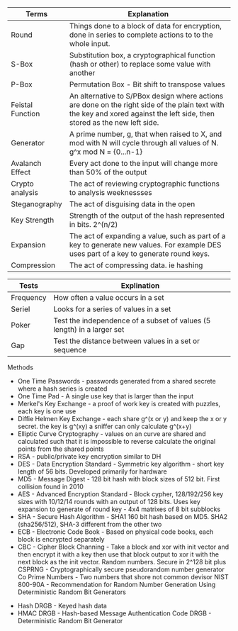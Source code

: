 
| Terms            | Explanation                                                                                                                                                                |
| ---------------- | -------------------------------------------------------------------------------------------------------------------------------------------------------------------------- |
| Round            | Things done to a block of data for encryption, done in series to complete actions to to the whole input.                                                                   |
| S-Box            | Substitution box, a cryptographical function (hash or other) to replace some value with another                                                                            |
| P-Box            | Permutation Box - Bit shift to transpose values                                                                                                                            |
| Feistal Function | An alternative to S/PBox design where actions are done on the right side of the plain text with the key and xored against the left side, then stored as the new left side. |
| Generator        | A prime number, g, that when raised to X, and mod with N will cycle through all values of N. g^x mod N = {0...n-1}                                                         |
| Avalanch Effect  | Every act done to the input will change more than 50% of the output                                                                                                        |
| Crypto analysis  | The act of reviewing cryptographic functions to analysis weeknessses                                                                                                       |
| Steganography    | The act of disguising data in the open                                                                                                                                     |
| Key Strength     | Strength of the output of the hash represented in bits. 2^(n/2)                                                                                                            |
| Expansion        | The act of expanding a value, such as part of a key to generate new values. For example DES uses part of a key to generate round keys.                                     |
| Compression      | The act of compressing data. ie hashing                                                                                                                                    |

| Tests     | Explination                                                            |
| --------- | ---------------------------------------------------------------------- |
| Frequency | How often a value occurs in a set                                      |
| Seriel    | Looks for a series of values in a set                                  |
| Poker     | Test the independence of a subset of values (5 length) in a larger set |
| Gap       | Test the distance between values in a set or sequence                  |

Methods
* One Time Passwords - passwords generated from a shared secrete where a hash series is created
* One Time Pad - A single use key that is larger than the input
* Merkel's Key Exchange - a proof of work key is created with puzzles, each key is one use
* Diffie Helmen Key Exchange - each share g^(x or y) and keep the x or y secret. the key is g^(xy) a sniffer can only calculate g^(x+y)
* Elliptic Curve Cryptography - values on an curve are shared and calculated such that  it is impossible to reverse calculate the original points from the shared points
* RSA - public/private key encryption similar to DH
* DES - Data Encryption Standard - Symmetric key algorithm - short key length of 56 bits. Developed primarily for hardware
* MD5 - Message Digest - 128 bit hash with block sizes of 512 bit. First collision found in 2010
* AES - Advanced Encryption Standard - Block cypher, 128/192/256 key sizes with 10/12/14 rounds with an output of 128 bits. Uses key expansion to generate of round key - 4x4 matrixes of 8 bit subblocks
* SHA - Secure Hash Algorithm - SHA1 160 bit hash based on MD5. SHA2 (sha256/512), SHA-3 different from the other two
* ECB - Electronic Code Book - Based on physical code books, each block is encrypted separately 
* CBC - Cipher Block Channing - Take a block and xor with init vector and then encrypt it with a key then use that block output to xor it with the next block as the init vector.
Random numbers. Secure in 2^128 bit plus
CSPRNG - Cryptographically secure pseudorandom number generator
Co Prime Numbers - Two numbers that shore not common devisor
NIST 800-90A -  Recommendation for Random Number Generation Using Deterministic Random Bit Generators
- Hash DRGB - Keyed hash data
- HMAC DRGB - Hash-based Message Authentication Code
DRGB - Deterministic Random Bit Generator
